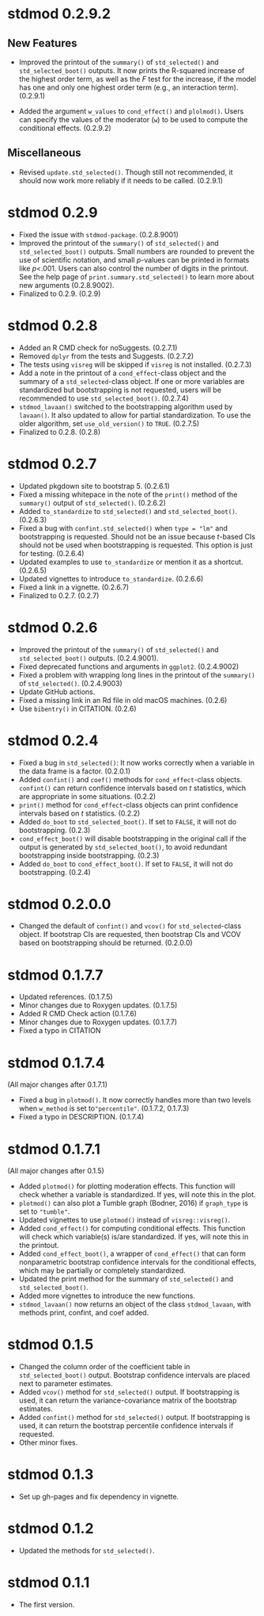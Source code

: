 # stdmod 0.2.9.2

## New Features

- Improved the printout of the `summary()` of `std_selected()`
  and `std_selected_boot()` outputs.
  It now prints the R-squared increase
  of the highest order term, as well as
  the *F* test for the increase, if the
  model has one and only one highest
  order term (e.g., an interaction
  term). (0.2.9.1)

- Added the argument `w_values` to
  `cond_effect()` and `plolmod()`.
  Users can specify the
  values of the moderator (`w`)
  to be used to compute the conditional
  effects. (0.2.9.2)

## Miscellaneous

- Revised `update.std_selected()`. Though
  still not recommended, it should now
  work more reliably if it needs to be
  called. (0.2.9.1)

# stdmod 0.2.9

- Fixed the issue with `stdmod-package`. (0.2.8.9001)
- Improved the printout of the `summary()` of `std_selected()`
  and `std_selected_boot()` outputs.
  Small numbers are rounded to prevent
  the use of scientific notation, and
  small *p*-values can be printed in
  formats like *p*<.001. Users can also
  control the number of digits in the
  printout. See the help page
  of `print.summary.std_selected()`
  to learn more about new arguments (0.2.8.9002).
- Finalized to 0.2.9. (0.2.9)

# stdmod 0.2.8

- Added an R CMD check for noSuggests. (0.2.7.1)
- Removed `dplyr` from the tests and Suggests. (0.2.7.2)
- The tests using `visreg` will be skipped if `visreg` is
  not installed. (0.2.7.3)
- Add a note in the printout of a `cond_effect`-class
  object and the summary of
  a `std_selected`-class object. If one or more variables
  are standardized but bootstrapping is not requested,
  users will be recommended to use `std_selected_boot()`.
  (0.2.7.4)
- `stdmod_lavaan()` switched to the bootstrapping
  algorithm used by `lavaan()`. It also updated to allow
  for partial standardization. To use the older algorithm,
  set `use_old_version()` to `TRUE`. (0.2.7.5)
- Finalized to 0.2.8. (0.2.8)

# stdmod 0.2.7

- Updated pkgdown site to bootstrap 5. (0.2.6.1)
- Fixed a missing whitepace in the note of
  the `print()` method of the `summary()` output of
  `std_selected()`. (0.2.6.2)
- Added `to_standardize` to `std_selected()` and
  `std_selected_boot()`. (0.2.6.3)
- Fixed a bug with `confint.std_selected()` when
  `type = "lm"` and bootstrapping is requested. Should
  not be an issue because *t*-based CIs should not be
  used when bootstrapping is requested. This option
  is just for testing. (0.2.6.4)
- Updated examples to use `to_standardize` or
  mention it as a shortcut. (0.2.6.5)
- Updated vignettes to introduce `to_standardize`. (0.2.6.6)
- Fixed a link in a vignette. (0.2.6.7)
- Finalized to 0.2.7. (0.2.7)

# stdmod 0.2.6

- Improved the printout of the `summary()` of `std_selected()`
  and `std_selected_boot()` outputs. (0.2.4.9001).
- Fixed deprecated functions and arguments in `ggplot2`. (0.2.4.9002)
- Fixed a problem  with wrapping long lines in the
  printout of the `summary()` of `std_selected()`. (0.2.4.9003)
- Update GitHub actions.
- Fixed a missing link in an Rd file in old macOS machines. (0.2.6)
- Use `bibentry()` in CITATION. (0.2.6)

# stdmod 0.2.4

- Fixed a bug in `std_selected()`: It now works correctly when
  a variable in the data frame is a factor. (0.2.0.1)
- Added `confint()` and `coef()` methods for `cond_effect`-class
  objects. `confint()` can return confidence intervals based on
  *t* statistics, which are appropriate in some situations. (0.2.2)
- `print()` method for `cond_effect`-class
  objects can print confidence intervals based on
  *t* statistics. (0.2.2)
- Added `do_boot` to `std_selected_boot()`. If set to `FALSE`,
  it will not do bootstrapping. (0.2.3)
- `cond_effect_boot()` will disable bootstrapping in the original
  call if the output is generated by `std_selected_boot()`,
  to avoid redundant bootstrapping inside bootstrapping. (0.2.3)
- Added `do_boot` to `cond_effect_boot()`. If set to `FALSE`,
  it will not do bootstrapping. (0.2.4)

# stdmod 0.2.0.0

- Changed the default of `confint()` and
  `vcov()` for `std_selected`-class object.
  If bootstrap CIs are requested, then bootstrap CIs
  and VCOV based on bootstrapping should be returned. (0.2.0.0)


# stdmod 0.1.7.7

- Updated references. (0.1.7.5)
- Minor changes due to Roxygen updates. (0.1.7.5)
- Added R CMD Check action (0.1.7.6)
- Minor changes due to Roxygen updates. (0.1.7.7)
- Fixed a typo in CITATION

# stdmod 0.1.7.4

(All major changes after 0.1.7.1)

- Fixed a bug in `plotmod()`. It now correctly handles more than two levels
  when `w_method` is set to`"percentile"`. (0.1.7.2, 0.1.7.3)
- Fixed a typo in DESCRIPTION. (0.1.7.4)

# stdmod 0.1.7.1

(All major changes after 0.1.5)

- Added `plotmod()` for plotting moderation effects. This function will check
  whether a variable is standardized. If yes, will note this in the plot.
- `plotmod()` can also plot a Tumble graph (Bodner, 2016) if `graph_type` is
  set to `"tumble"`.
- Updated vignettes to use `plotmod()` instead of `visreg::visreg()`.
- Added `cond_effect()` for computing conditional effects. This function
  will check which variable(s) is/are standardized. If yes, will note
  this in the printout.
- Added `cond_effect_boot()`, a wrapper of
  `cond_effect()` that can form nonparametric bootstrap confidence intervals
  for the conditional effects, which may be partially or completely
  standardized.
- Updated the print method for the summary of `std_selected()` and
  `std_selected_boot()`.
- Added more vignettes to introduce the new functions.
- `stdmod_lavaan()` now returns an object of the class `stdmod_lavaan`,
  with methods print, confint, and coef added.

# stdmod 0.1.5

- Changed the column order of the coefficient table
  in `std_selected_boot()` output. Bootstrap confidence
  intervals are placed next to parameter estimates.
- Added `vcov()` method for `std_selected()` output. If bootstrapping is used,
  it can return the variance-covariance matrix of the bootstrap estimates.
- Added `confint()` method for `std_selected()` output. If bootstrapping is used,
  it can return the bootstrap percentile confidence intervals if requested.
- Other minor fixes.

# stdmod 0.1.3

- Set up gh-pages and fix dependency in vignette.

# stdmod 0.1.2

- Updated the methods for `std_selected()`.

# stdmod 0.1.1

- The first version.
